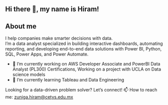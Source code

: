 ## Hi there 👋,  my name is Hiram!

## About me<br> 
​I help companies make smarter decisions with data.<br> 
I’m a data analyst specialized in building interactive dashboards, automating reporting, and developing end-to-end data solutions with Power BI, Python, SQL, Power Apps, and Power Automate.

- 🔭 I’m currently working on AWS Developer Associate and PowerBI Data Analyst (PL300) Certifications, Working on a project with UCLA on Data science models
- 🌱 I’m currently learning Tableau and Data Engineering

Looking for a data-driven problem solver? Let’s connect!
📫 How to reach me: zuniga.hiram@cetys.edu.mx 


